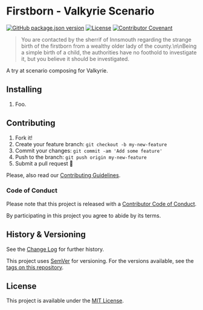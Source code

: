 # Firstborn - Valkyrie Scenario

[![GitHub package.json version](https://img.shields.io/github/package-json/v/Nereare/valkyrie-firstborn)](https://github.com/Nereare/valkyrie-firstborn)
[![License](https://img.shields.io/github/license/Nereare/valkyrie-firstborn.svg)](LICENSE.md)
[![Contributor Covenant](https://img.shields.io/badge/Contributor%20Covenant-2.1-4baaaa.svg)](CODE-OF-CONDUCT.md)

> You are contacted by the sherrif of Innsmouth regarding the strange birth of the firstborn from a wealthy older lady of the county.\n\nBeing a simple birth of a child, the authorities have no foothold to investigate it, but you believe it should be investigated.

A try at scenario composing for Valkyrie.

## Installing

<!--
TODO Set installation instructions
BODY If there is some installation method, define it on the [README file](README.md).
-->
1. Foo.

## Contributing

1. Fork it!
2. Create your feature branch: `git checkout -b my-new-feature`
3. Commit your changes: `git commit -am 'Add some feature'`
4. Push to the branch: `git push origin my-new-feature`
5. Submit a pull request :tada:

Please, also read our [Contributing Guidelines](CONTRIBUTING.md).

### Code of Conduct

Please note that this project is released with a [Contributor Code of Conduct](CODE-OF-CONDUCT.md).

By participating in this project you agree to abide by its terms.

## History & Versioning

See the [Change Log](CHANGELOG.md) for further history.

This project uses [SemVer](http://semver.org/) for versioning. For the versions
available, see the [tags on this repository](https://github.com/Nereare/valkyrie-firstborn/tags).

## License

This project is available under the [MIT License](https://opensource.org/licenses/MIT).
